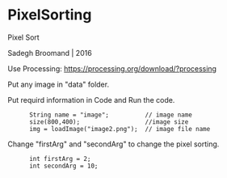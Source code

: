 # PixelSorting

Pixel Sort

Sadegh Broomand | 2016 

Use Processing:
https://processing.org/download/?processing

Put any image in "data" folder.

Put requird information in Code and Run the code.

          String name = "image";          // image name
          size(800,400);                  //image size
          img = loadImage("image2.png");  // image file name


Change "firstArg" and "secondArg" to change the pixel sorting.


          int firstArg = 2;   
          int secondArg = 10;  
